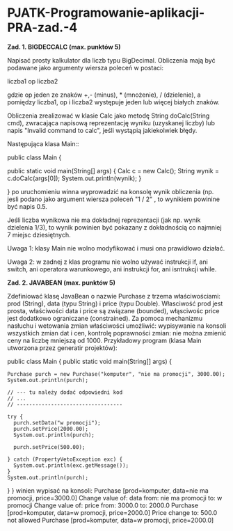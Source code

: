 # PJATK-Programowanie-aplikacji-PRA-zad.-4

   <b>Zad. 1. BIGDECCALC (max. punktów 5)</b>
   
   Napisać prosty kalkulator dla liczb typu BigDecimal.
Obliczenia mają być podawane jako argumenty wiersza poleceń w postaci:

liczba1 op liczba2

gdzie op jeden ze znaków +,- (minus), * (mnożenie), / (dzielenie), a  pomiędzy liczba1, op i liczba2 występuje jeden lub więcej białych znaków.

Obliczenia zrealizować w klasie Calc jako metodę String doCalc(String cmd), zwracająca  napisową reprezentację wyniku (uzyskanej liczby) lub napis "Invalid command to calc", jeśli wystąpią jakiekolwiek błędy.

Następująca  klasa Main::

public class Main {
  
  public static void main(String[] args) {
    Calc c = new Calc();
    String wynik = c.doCalc(args[0]);
    System.out.println(wynik);
  }

}
po uruchomieniu winna wyprowadzić na konsolę wynik obliczenia (np. jesli podano jako argument wiersza poleceń
 "1 / 2" , to wynikiem powinine być napis 0.5.

Jeśli liczba wynikowa nie ma dokładnej reprezentacji (jak np. wynik dzielenia 1/3), to wynik powinien być pokazany z dokładnością co najmniej 7 miejsc dziesiętnych.

Uwaga 1: klasy Main nie wolno modyfikować i musi ona prawidłowo działać.

Uwaga 2: w  zadnej z klas programu nie wolno używać instrukcji if,  ani switch, ani operatora warunkowego, ani instrukcji for, ani isntrukcji while.  

   
<b>Zad. 2. JAVABEAN (max. punktów 5)</b>

Zdefiniować klasę JavaBean o nazwie  Purchase z trzema właściwościami: prod (String), data (typu String) i price (typu Double).
Własciwość prod jest prosta, właściwości data i price są związane (bounded), włąsciwośc price jest dodatkowo ograniczane (constrained).
Za pomoca mechanizmu nasłuchu  i wetowania zmian właściwości umożliwić:
wypisywanie na konsoli wszystkich zmian dat i cen,
kontrolę poprawności zmian: nie można zmienić ceny na liczbę mniejszą od 1000.
Przykładowy program (klasa Main utworzona przez generatir projektów):

public class Main {
  public static void main(String[] args) {
    
    Purchase purch = new Purchase("komputer", "nie ma promocji", 3000.00);
    System.out.println(purch);
    
    // --- tu należy dodać odpowiedni kod    
    // ...     
    // ----------------------------------
    
    try {
      purch.setData("w promocji");
      purch.setPrice(2000.00);
      System.out.println(purch);
     
      purch.setPrice(500.00);
      
    } catch (PropertyVetoException exc) {
      System.out.println(exc.getMessage());
    }
    System.out.println(purch);
  }
}
winien wypisać na konsoli:
Purchase [prod=komputer, data=nie ma promocji, price=3000.0]
Change value of: data from: nie ma promocji to: w promocji
Change value of: price from: 3000.0 to: 2000.0
Purchase [prod=komputer, data=w promocji, price=2000.0]
Price change to: 500.0 not allowed
Purchase [prod=komputer, data=w promocji, price=2000.0]
   
   
